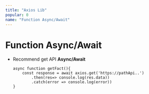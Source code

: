 ```yaml
---
title: "Axios Lib"
popular: 0
name: "Function Async/Await"
---
```


# Function Async/Await

- Recommend get API **Async/Await**

  ```
  async function getFact(){
      const response = await axios.get('https://pathApi..')
          .then(res=> console.log(res.data))
          .catch(error => console.log(error))
  }
  ```
